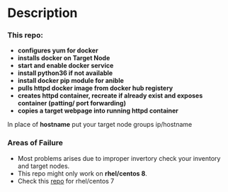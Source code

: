 # Description

### This repo:

* __configures yum for docker__
* __installs docker on Target Node__
* __start and enable docker service__
* __install python36 if not available__
* __install docker pip module for anible__
* __pulls httpd docker image from docker hub registery__
* __creates httpd container, recreate if already exist and exposes container (patting/ port forwarding)__
* __copies a target webpage into running httpd container__

In place of __hostname__ put your target node groups ip/hostname

### Areas of Failure

* Most problems arises due to improper invertory check your inventory and target nodes.
* This repo might only work on __rhel/centos 8__. 
* Check this [repo](https://github.com/mykg/docker-installtion-ansible) for rhel/centos 7 
